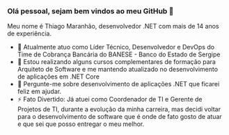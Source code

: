 ### Olá pessoal, sejam bem vindos ao meu GitHub 👋

Meu nome é Thiago Maranhão, desenvolvedor .NET com mais de 14 anos de experiência.

- 🔭 Atualmente atuo como Líder Técnico, Desenvolvedor e DevOps do Time de Cobrança Bancária do BANESE - Banco do Estado de Sergipe
- 🌱 Estou realizando alguns cursos complementares de formação para Arquiteto de Software e me mantendo atualizado no desenvolvimento de aplicações em .NET Core
- 💬 Pergunte-me sobre desenvolvimento de aplicações .NET que ficarei feliz em ajudar.
- ⚡ Fato Divertido: Já atuei como Coordenador de TI e Gerente de Projetos de TI, durante a evolução da minha carreira, mas decidi voltar para o desenvolvimento de software que é onde de fato gosto de atuar e que sei que posso entregar o meu melhor. 

<!--
**thiagofmaranhao/thiagofmaranhao** is a ✨ _special_ ✨ repository because its `README.md` (this file) appears on your GitHub profile.

Here are some ideas to get you started:

- 🔭 I’m currently working on ...
- 🌱 I’m currently learning ...
- 👯 I’m looking to collaborate on ...
- 🤔 I’m looking for help with ...
- 💬 Ask me about ...
- 📫 How to reach me: ...
- 😄 Pronouns: ...
- ⚡ Fun fact: ...
-->
